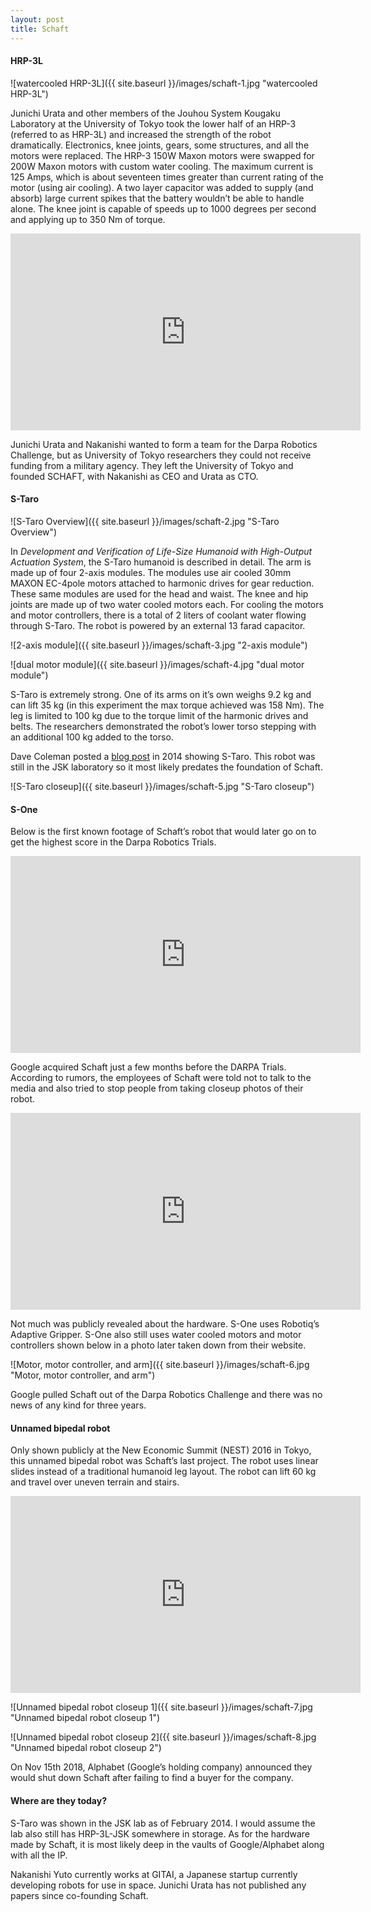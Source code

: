 ```yaml
---
layout: post
title: Schaft
---
```



#### HRP-3L

![watercooled HRP-3L]({{ site.baseurl }}/images/schaft-1.jpg "watercooled HRP-3L")


Junichi Urata and other members of the Jouhou System Kougaku Laboratory at the University of Tokyo took the lower half of an HRP-3 (referred to as HRP-3L) and increased the strength of the robot dramatically. Electronics, knee joints, gears, some structures, and all the motors were replaced. The HRP-3 150W Maxon motors were swapped for 200W Maxon motors with custom water cooling. The maximum current is 125 Amps, which is about seventeen times greater than current rating of the motor (using air cooling). A two layer capacitor was added to supply (and absorb) large current spikes that the battery wouldn’t be able to handle alone. The knee joint is capable of speeds up to 1000 degrees per second and applying up to 350 Nm of torque.

<iframe width="560" height="315" src="https://www.youtube.com/embed/fwoFjzLZ5rQ" title="YouTube video player" frameborder="0" allow="accelerometer; autoplay; clipboard-write; encrypted-media; gyroscope; picture-in-picture" allowfullscreen></iframe>

Junichi Urata and Nakanishi wanted to form a team for the Darpa Robotics Challenge, but as University of Tokyo researchers they could not receive funding from a military agency. They left the University of Tokyo and founded SCHAFT, with Nakanishi as CEO and Urata as CTO.

#### S-Taro

![S-Taro Overview]({{ site.baseurl }}/images/schaft-2.jpg "S-Taro Overview")

In _Development and Verification of Life-Size Humanoid with High-Output Actuation System_, the S-Taro humanoid is described in detail. The arm is made up of four 2-axis modules. The modules use air cooled 30mm MAXON EC-4pole motors attached to harmonic drives for gear reduction. These same modules are used for the head and waist. The knee and hip joints are made up of two water cooled motors each. For cooling the motors and motor controllers, there is a total of 2 liters of coolant water flowing through S-Taro. The robot is powered by an external 13 farad capacitor.

![2-axis module]({{ site.baseurl }}/images/schaft-3.jpg "2-axis module")

![dual motor module]({{ site.baseurl }}/images/schaft-4.jpg "dual motor module")

S-Taro is extremely strong. One of its arms on it’s own weighs 9.2 kg and can lift 35 kg (in this experiment the max torque achieved was 158 Nm). The leg is limited to 100 kg due to the torque limit of the harmonic drives and belts. The researchers demonstrated the robot’s lower torso stepping with an additional 100 kg added to the torso.

Dave Coleman posted a [blog post](http://dav.ee/blog/archives/697) in 2014 showing S-Taro. This robot was still in the JSK laboratory so it most likely predates the foundation of Schaft. 

![S-Taro closeup]({{ site.baseurl }}/images/schaft-5.jpg "S-Taro closeup")


#### S-One

Below is the first known footage of Schaft’s robot that would later go on to get the highest score in the Darpa Robotics Trials.

<iframe width="560" height="315" src="https://www.youtube.com/embed/J-FYeDXGQwM" title="YouTube video player" frameborder="0" allow="accelerometer; autoplay; clipboard-write; encrypted-media; gyroscope; picture-in-picture" allowfullscreen></iframe>

Google acquired Schaft just a few months before the DARPA Trials. According to rumors, the employees of Schaft were told not to talk to the media and also tried to stop people from taking closeup photos of their robot. 

<iframe width="560" height="315" src="https://www.youtube.com/embed/diaZFIUBMBQ" title="YouTube video player" frameborder="0" allow="accelerometer; autoplay; clipboard-write; encrypted-media; gyroscope; picture-in-picture" allowfullscreen></iframe>

Not much was publicly revealed about the hardware. S-One uses Robotiq’s Adaptive Gripper. S-One also still uses water cooled motors and motor controllers shown below in a photo later taken down from their website.

![Motor, motor controller, and arm]({{ site.baseurl }}/images/schaft-6.jpg "Motor, motor controller, and arm")

Google pulled Schaft out of the Darpa Robotics Challenge and there was no news of any kind for three years.

#### Unnamed bipedal robot

Only shown publicly at the New Economic Summit (NEST) 2016 in Tokyo, this unnamed bipedal robot was Schaft’s last project. The robot uses linear slides instead of a traditional humanoid leg layout. The robot can lift 60 kg and travel over uneven terrain and stairs.

<iframe width="560" height="315" src="https://www.youtube.com/embed/iyZE0psQsX0" title="YouTube video player" frameborder="0" allow="accelerometer; autoplay; clipboard-write; encrypted-media; gyroscope; picture-in-picture" allowfullscreen></iframe>

![Unnamed bipedal robot closeup 1]({{ site.baseurl }}/images/schaft-7.jpg "Unnamed bipedal robot closeup 1")

![Unnamed bipedal robot closeup 2]({{ site.baseurl }}/images/schaft-8.jpg "Unnamed bipedal robot closeup 2")

On Nov 15th 2018, Alphabet (Google’s holding company) announced they would shut down Schaft after failing to find a buyer for the company. 

#### Where are they today?

S-Taro was shown in the JSK lab as of February 2014. I would assume the lab also still has HRP-3L-JSK somewhere in storage. As for the hardware made by Schaft, it is most likely deep in the vaults of Google/Alphabet along with all the IP. 

Nakanishi Yuto currently works at GITAI, a Japanese startup currently developing robots for use in space. Junichi Urata has not published any papers since co-founding Schaft. 
